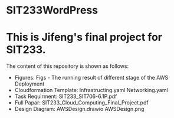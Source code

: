# SIT233WordPress

# This is Jifeng's final project for SIT233.

The content of this repository is shown as follows:
* Figures: Figs - The running result of different stage of the AWS Deployment
* Cloudformation Template: Infrastructing.yaml Networking.yaml
* Task Requirment: SIT233_SIT706-6.1P.pdf
* Full Papar: SIT233_Cloud_Computing_Final_Project.pdf
* Design Diagram: AWSDesign.drawio AWSDesign.png 
